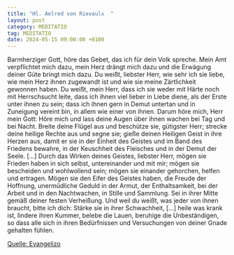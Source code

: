 ```yaml
---
title: "Hl. Aelred von Rievaulx  "
layout: post
category: MEDITATIO
tag: MEDITATIO
date: 2024-05-15 09:00:00 +0100
---
```

Barmherziger Gott, höre das Gebet, das ich für dein Volk spreche. Mein Amt verpflichtet mich dazu, mein Herz drängt mich dazu und die Erwägung deiner Güte bringt mich dazu. Du weißt, liebster Herr, wie sehr ich sie liebe, wie mein Herz ihnen zugewandt ist und wie sie meine Zärtlichkeit gewonnen haben.<!--more--> Du weißt, mein Herr, dass ich sie weder mit Härte noch mit Herrschsucht leite, dass ich ihnen viel lieber in Liebe diene, als der Erste unter ihnen zu sein; dass ich ihnen gern in Demut untertan und in Zuneigung vereint bin, in allem wie einer von ihnen.
Darum höre mich, Herr mein Gott: Höre mich und lass deine Augen über ihnen wachen bei Tag und bei Nacht. Breite deine Flügel aus und beschütze sie, gütigster Herr; strecke deine heilige Rechte aus und segne sie; gieße deinen Heiligen Geist in ihre Herzen aus, damit er sie in der Einheit des Geistes und im Band des Friedens bewahre, in der Keuschheit des Fleisches und in der Demut der Seele. […]
Durch das Wirken deines Geistes, liebster Herr, mögen sie Frieden haben in sich selbst, untereinander und mit mir; mögen sie bescheiden und wohlwollend sein; mögen sie einander gehorchen, helfen und ertragen. Mögen sie den Eifer des Geistes haben, die Freude der Hoffnung, unermüdliche Geduld in der Armut, der Enthaltsamkeit, bei der Arbeit und in den Nachtwachen, in Stille und Sammlung. Sei in ihrer Mitte gemäß deiner festen Verheißung. Und weil du weißt, was jeder von ihnen braucht, bitte ich dich: Stärke sie in ihrer Schwachheit, […] heile was krank ist, lindere ihren Kummer, belebe die Lauen, beruhige die Unbeständigen, so dass alle sich in ihren Bedürfnissen und Versuchungen von deiner Gnade gehalten fühlen.

[Quelle: Evangelizo](https://evangeliumtagfuertag.org/DE/gospel)